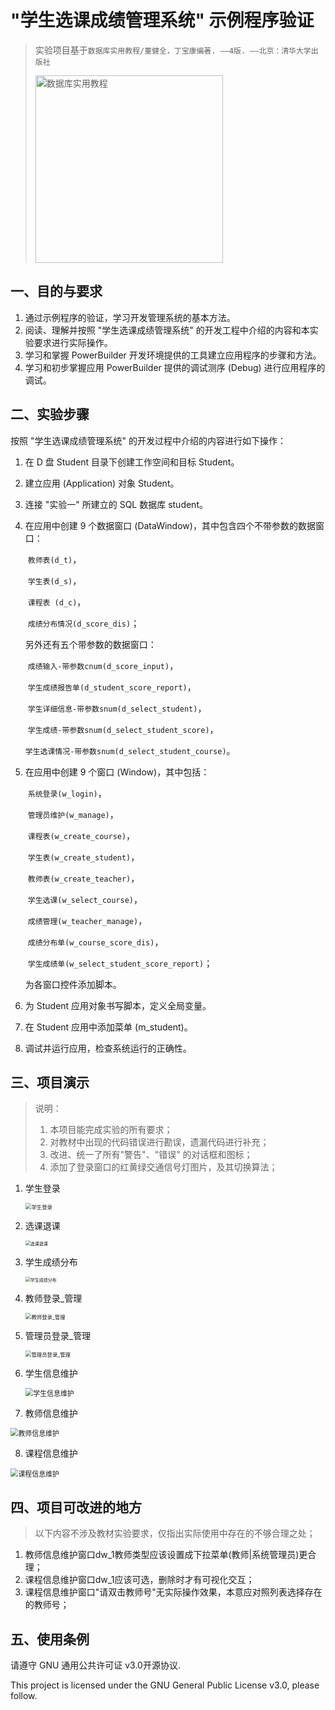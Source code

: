 # "学生选课成绩管理系统" 示例程序验证

> 实验项目基于`数据库实用教程/董健全，丁宝康编著. ——4版. ——北京：清华大学出版社`
>
> <img src="./demo/083969-01.jpg" alt="数据库实用教程" width="300">

## 一、目的与要求

1. 通过示例程序的验证，学习开发管理系统的基本方法。
2. 阅读、理解并按照 "学生选课成绩管理系统" 的开发工程中介绍的内容和本实验要求进行实际操作。
3. 学习和掌握 PowerBuilder 开发环境提供的工具建立应用程序的步骤和方法。
4. 学习和初步掌握应用 PowerBuilder 提供的调试测序 (Debug) 进行应用程序的调试。

## 二、实验步骤

按照 "学生选课成绩管理系统" 的开发过程中介绍的内容进行如下操作：

1. 在 D 盘 Student 目录下创建工作空间和目标 Student。

2. 建立应用 (Application) 对象 Student。

3. 连接 "实验一" 所建立的 SQL 数据库 student。

4. 在应用中创建 9 个数据窗口 (DataWindow)，其中包含四个不带参数的数据窗口：

   ​	`教师表(d_t)`，

   ​	`学生表(d_s)`，

   ​	`课程表 (d_c)`，

   ​	`成绩分布情况(d_score_dis)`；

   另外还有五个带参数的数据窗口：

   ​	`成绩输入-带参数cnum(d_score_input)`，

   ​	`学生成绩报告单(d_student_score_report)`，

   ​	`学生详细信息-带参数snum(d_select_student)`，

   ​	`学生成绩-带参数snum(d_select_student_score)`，

   ​	`学生选课情况-带参数snum(d_select_student_course)`。

5. 在应用中创建 9 个窗口 (Window)，其中包括：

   ​	`系统登录(w_login)`，

   ​	`管理员维护(w_manage)`，

   ​	`课程表(w_create_course)`，

   ​	`学生表(w_create_student)`，

   ​	`教师表(w_create_teacher)`，

   ​	`学生选课(w_select_course)`，

   ​	`成绩管理(w_teacher_manage)`，

   ​	`成绩分布单(w_course_score_dis)`，

   ​	`学生成绩单(w_select_student_score_report)`；

   为各窗口控件添加脚本。

6. 为 Student 应用对象书写脚本，定义全局变量。

7. 在 Student 应用中添加菜单 (m_student)。

8. 调试并运行应用，检查系统运行的正确性。

## 三、项目演示

> 说明：
>
> 1. 本项目能完成实验的所有要求；
> 2. 对教材中出现的代码错误进行勘误，遗漏代码进行补充；
> 3. 改进、统一了所有"警告"、"错误" 的对话框和图标；
> 4. 添加了登录窗口的红黄绿交通信号灯图片，及其切换算法；



1. 学生登录

   <img src="./demo/w_login.gif" alt="学生登录" style="zoom:60%;" />

2. 选课退课

   <img src="./demo/w_select_course.gif" alt="选课退课" style="zoom:50%;" />

3. 学生成绩分布

   <img src="./demo/w_select_student_score_report.gif" alt="学生成绩分布" style="zoom:50%;" />

4. 教师登录_管理

   <img src="./demo/w_teacher_manage.gif" alt="教师登录_管理" style="zoom:60%;" />

5. 管理员登录_管理

   <img src="./demo/w_manage.gif" alt="管理员登录_管理" style="zoom:60%;" />

6. 学生信息维护

   <img src="./demo/w_create_student.gif" alt="学生信息维护" style="zoom:78%;" />

7. 教师信息维护

  <img src="./demo/w_create_teacher.gif" alt="教师信息维护" style="zoom:78%;" />

8. 课程信息维护

  ​					<img src="./demo/w_create_course.gif" alt="课程信息维护" style="zoom:78%;" />

  

## 四、项目可改进的地方

> 以下内容不涉及教材实验要求，仅指出实际使用中存在的不够合理之处；

1. 教师信息维护窗口dw_1教师类型应该设置成下拉菜单(教师|系统管理员)更合理；
2. 课程信息维护窗口dw_1应该可选，删除时才有可视化交互；
3. 课程信息维护窗口"请双击教师号"无实际操作效果，本意应对照列表选择存在的教师号；

## 五、使用条例

请遵守 GNU 通用公共许可证 v3.0开源协议.

This project is licensed under the GNU General Public License v3.0, please follow.
